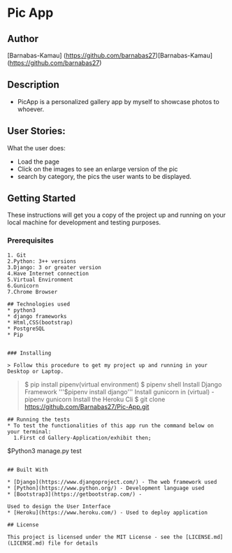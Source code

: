 # Pic App


## Author
[Barnabas-Kamau] (https://github.com/barnabas27)[Barnabas-Kamau] (https://github.com/barnabas27)

## Description
- PicApp is a personalized gallery app by myself to showcase photos to whoever.

## User Stories:
What the user does:
* Load the page
* Click on the images to see an enlarge version of the pic
* search by category, the pics the user wants to be displayed.

## Getting Started

These instructions will get you a copy of the project up and running on your local machine for development and testing purposes.

### Prerequisites

```
1. Git
2.Python: 3++ versions
3.Django: 3 or greater version
4.Have Internet connection
5.Virtual Environment
6.Gunicorn
7.Chrome Browser

## Technologies used
* python3
* django frameworks
* Html,CSS(bootstrap)
* PostgreSQL
* Pip


### Installing

> Follow this procedure to get my project up and running in your Desktop or Laptop.

```
> $ pip install pipenv(virtual environment)
> $ pipenv shell
> Install Django Framework '''$pipenv install django'''
> Install gunicorn in (virtual) -pipenv gunicorn
> Install the Heroku Cli
> $ git clone https://github.com/Barnabas27/Pic-App.git

```
## Running the tests
* To test the functionalities of this app run the command below on your terminal:
  1.First cd Gallery-Application/exhibit then;
  ```
  $Python3 manage.py test
  ```  

## Built With

* [Django](https://www.djangoproject.com/) - The web framework used
* [Python](https://www.python.org/) - Development language used
* [Bootstrap3](https://getbootstrap.com/) - 

Used to design the User Interface
* [Heroku](https://www.heroku.com/) - Used to deploy application

## License

This project is licensed under the MIT License - see the [LICENSE.md](LICENSE.md) file for details